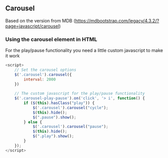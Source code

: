 ## Carousel

Based on the version from MDB (https://mdbootstrap.com/legacy/4.3.2/?page=javascript/carousel)

### Using the carousel element in HTML

For the play/pause functionality you need a little custom javascript to make it work
```javascript
<script>
    // Set the carousel options
    $('.carousel').carousel({
        interval: 2000
    })
    
    // The custom javascript for the play/pause functionality
    $('.carousel-play-pause').on('click', '> i', function() {
        if ($(this).hasClass("play")) {
            $('.carousel').carousel("cycle");
            $(this).hide();
            $(".pause").show();
        } else {
            $('.carousel').carousel("pause");
            $(this).hide();
            $(".play").show();
        }
    });
</script>
```

